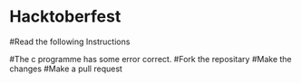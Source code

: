 # Hacktoberfest

#Read the following Instructions

#The c programme has some error correct.
#Fork the repositary
#Make the changes
#Make a pull request
